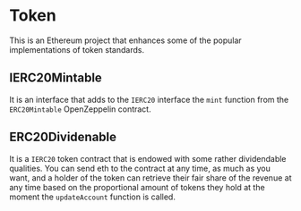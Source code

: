 # Token

This is an Ethereum project that enhances some of the popular implementations of token standards.

## IERC20Mintable

It is an interface that adds to the `IERC20` interface the `mint` function from the `ERC20Mintable` OpenZeppelin contract.

## ERC20Dividenable

It is a `IERC20` token contract that is endowed with some rather dividendable qualities. You can send eth to the contract at any time, as much as you want, and a holder of the token can retrieve their fair share of the revenue at any time based on the proportional amount of tokens they hold at the moment the `updateAccount` function is called.